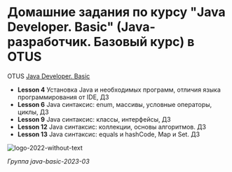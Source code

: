 # Домашние задания по курсу "Java Developer. Basic" (Java-разработчик. Базовый курс) в OTUS
OTUS [Java Developer. Basic](https://otus.ru/lessons/java-basic/)
* **Lesson 4** Установка Java и необходимых программ, отличия языка программирования от IDE, ДЗ
* **Lesson 6** Java синтаксис: enum, массивы, условные операторы, циклы, ДЗ
* **Lesson 9** Java синтаксис: классы, интерфейсы, ДЗ
* **Lesson 12** Java синтаксис: коллекции, основы алгоритмов. ДЗ
* **Lesson 13** Java синтаксис: equals и hashCode, Map и Set. ДЗ




![logo-2022-without-text](https://github.com/shonny737/test/assets/130218309/88417a7b-d152-4251-a2f3-3e8e32f9a839)

*Группа java-basic-2023-03*
